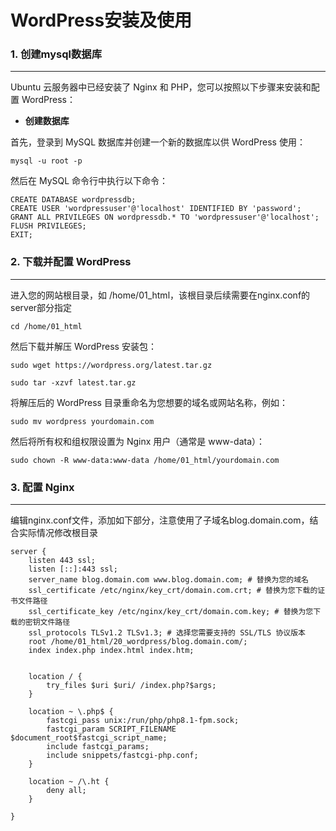 # WordPress安装及使用

### 1. 创建mysql数据库
---

Ubuntu 云服务器中已经安装了 Nginx 和 PHP，您可以按照以下步骤来安装和配置 WordPress：

- **创建数据库**

首先，登录到 MySQL 数据库并创建一个新的数据库以供 WordPress 使用：

```
mysql -u root -p
```

然后在 MySQL 命令行中执行以下命令：

```
CREATE DATABASE wordpressdb;
CREATE USER 'wordpressuser'@'localhost' IDENTIFIED BY 'password';
GRANT ALL PRIVILEGES ON wordpressdb.* TO 'wordpressuser'@'localhost';
FLUSH PRIVILEGES;
EXIT;
```


### 2. 下载并配置 WordPress
---

进入您的网站根目录，如 /home/01_html，该根目录后续需要在nginx.conf的server部分指定

```
cd /home/01_html
```

然后下载并解压 WordPress 安装包：

```
sudo wget https://wordpress.org/latest.tar.gz

sudo tar -xzvf latest.tar.gz
```

将解压后的 WordPress 目录重命名为您想要的域名或网站名称，例如：

```
sudo mv wordpress yourdomain.com
```

然后将所有权和组权限设置为 Nginx 用户（通常是 www-data）：

```
sudo chown -R www-data:www-data /home/01_html/yourdomain.com
```

### 3. 配置 Nginx
---

编辑nginx.conf文件，添加如下部分，注意使用了子域名blog.domain.com，结合实际情况修改根目录

```
server {
    listen 443 ssl;
    listen [::]:443 ssl;
    server_name blog.domain.com www.blog.domain.com; # 替换为您的域名
    ssl_certificate /etc/nginx/key_crt/domain.com.crt; # 替换为您下载的证书文件路径
    ssl_certificate_key /etc/nginx/key_crt/domain.com.key; # 替换为您下载的密钥文件路径
    ssl_protocols TLSv1.2 TLSv1.3; # 选择您需要支持的 SSL/TLS 协议版本
    root /home/01_html/20_wordpress/blog.domain.com/;
    index index.php index.html index.htm;


    location / {
        try_files $uri $uri/ /index.php?$args;
    }

    location ~ \.php$ {
        fastcgi_pass unix:/run/php/php8.1-fpm.sock;
        fastcgi_param SCRIPT_FILENAME $document_root$fastcgi_script_name;
        include fastcgi_params;
        include snippets/fastcgi-php.conf;
    }

    location ~ /\.ht {
        deny all;
    }

}
```












